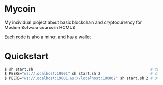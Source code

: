 # Mycoin

My individual project about basic blockchain and cryptocurrency for Modern Sofware course in HCMUS

Each node is also a miner, and has a wallet.

# Quickstart

```bash
$ sh start.sh                                                      # this will build frontend and bundled it to backend
$ PEERS="ws://localhost:19001" sh start.sh 2                       # start another node that connects to the first node
$ PEERS="ws://localhost:19001;ws://localhost:190002" sh start.sh 2 # start another node that connects to the first 2 node
```
